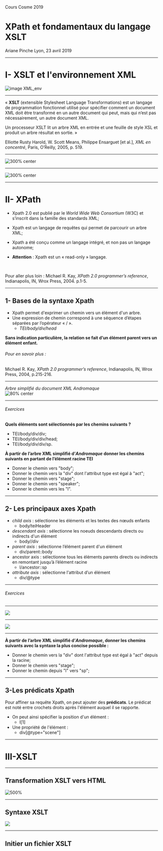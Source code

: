 Cours Cosme 2019

# XPath et fondamentaux du langage XSLT

Ariane Pinche
Lyon, 23 avril 2019

---
# I- XSLT et l'environnement XML 


![image XML_env](img/XML-Env.png)

---


« **XSLT** (extensible Stylesheet Language Transformations) est un langage de programmation fonctionnel utilisé pour spécifier comment un document XML doit être transformé en un autre document qui peut, mais qui n’est pas nécessairement, un autre document XML.

Un processeur XSLT lit un arbre XML en entrée et une feuille de style XSL et produit un arbre résultat en sortie. »

Elliotte Rusty Harold, W. Scott Means, Philippe Ensarguet [et al.], *XML en concentré*, Paris, O’Reilly, 2005, p. 519.

---

![300% center](img/Trans-XSLT.png)

---

![300% center](img/motif.png)

---

# II- XPath


* Xpath 2.0 est publié par le *World Wide Web Consortium* (W3C) et s’inscrit dans la famille des standards XML;

* Xpath est un langage de requêtes qui permet de parcourir un arbre XML;

* Xpath a été conçu comme un langage intégré, et non pas un langage autonome; 
	
* **Attention** : Xpath est un « read-only » langage. 

<br/>

Pour aller plus loin : Michael R. Kay, *XPath 2.0 programmer’s reference*, Indianapolis, IN, Wrox Press, 2004. p.1-5.

---

## 1- Bases de la syntaxe Xpath

- Xpath permet d'exprimer un chemin vers un élément d'un arbre.
- Une expression de chemin correspond à une séquence d’étapes séparées par l’opérateur « / ». 
	- *TEI/body/div/head*	

**Sans indication particulière, la relation se fait d’un élément parent vers un élément enfant.**

###### Pour en savoir plus :
Michael R. Kay, *XPath 2.0 programmer’s reference*, Indianapolis, IN, Wrox Press, 2004, p.215-216.

---
*Arbre simplifié du document XML *Andromaque**
<br/>
![80% center](img/Andromaque_arbreSimplifie.png)


---
###### Exercices

**Quels éléments sont sélectionnés par les chemins suivants ?**

- TEI/body/div/div;
- TEI/body/div/div/head;
- TEI/body/div/div/sp.


**À partir de l’arbre XML simplifié d’*Andromaque* donner les chemins suivants en partant de l’élément racine TEI**

- Donner le chemin vers "body";
- Donner le chemin vers la "div" dont l'attribut type est égal à "act";
- Donner le chemin vers "stage";
- Donner le chemin vers "speaker";
- Donner le chemin vers les "l".
---
## 2- Les principaux axes Xpath
- *child axis* : sélectionne les éléments et les textes des nœuds enfants
	- body/teiHeader  
- *descendant axis* : sélectionne les noeuds descendants directs ou indirects d'un élément
	- body//div 
- *parent axis* : sélectionne l’élément parent d'un élément
	- div/parent::body 
- ancestor axis : sélectionne tous les éléments parents directs ou indirects en remontant jusqu’à l’élément racine
	- l/ancestor::sp
- *attribute axis* : sélectionne l'attribut d’un élément
	- div/@type
---
###### Exercices

---

![](img/ancestor.png)

---

![](img/child.png)

---
**À partir de l’arbre XML simplifié d’*Andromaque*, donner les chemins suivants avec la syntaxe la plus concise possible :**

- Donner le chemin vers la "div" dont l'attribut type est égal à "act" depuis la racine;
- Donner le chemin vers "stage";
- Donner le chemin depuis "l" vers "sp";
---

## 3-Les prédicats Xpath

Pour affiner sa requête Xpath, on peut ajouter des **prédicats**. 
Le prédicat est noté entre crochets droits après l'élément auquel il se rapporte. 

- On peut ainsi spécifier la position d'un élément :
	- l[1]
- Une propriété de l'élément :
	- div[@type="scene"] 
---
# III-XSLT
---

## Transformation XSLT vers HTML

![500%](img/XMLtoHTML.png)

---

## Syntaxe XSLT
![](img/TemplatesXSLT.png)

---
## Initier un fichier XSLT
